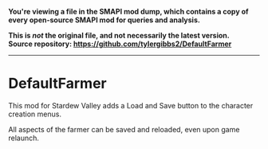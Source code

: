 **You're viewing a file in the SMAPI mod dump, which contains a copy of every open-source SMAPI mod
for queries and analysis.**

**This is _not_ the original file, and not necessarily the latest version.**  
**Source repository: https://github.com/tylergibbs2/DefaultFarmer**

----

# DefaultFarmer

This mod for Stardew Valley adds a Load and Save button to the character creation menus.

All aspects of the farmer can be saved and reloaded, even upon game relaunch.